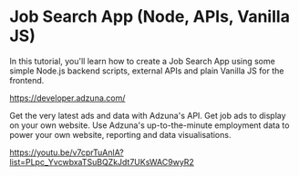 # Job Search App (Node, APIs, Vanilla JS)

In this tutorial, you'll learn how to create a Job Search App using some simple Node.js backend scripts, external APIs and plain Vanilla JS for the frontend.

https://developer.adzuna.com/

Get the very latest ads and data with Adzuna's API. Get job ads to display on your own website. Use Adzuna's up-to-the-minute employment data to power your own website, reporting and data visualisations.

https://youtu.be/v7cprTuAnlA?list=PLpc_YvcwbxaTSuBQZkJdt7UKsWAC9wyR2




